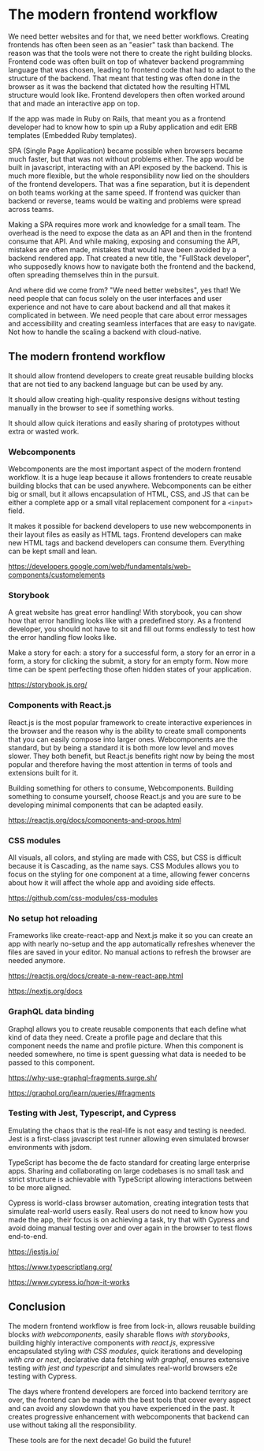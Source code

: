 # The modern frontend workflow

We need better websites and for that, we need better workflows. Creating frontends has often been seen as an "easier" task than backend. The reason was that the tools were not there to create the right building blocks. Frontend code was often built on top of whatever backend programming language that was chosen, leading to frontend code that had to adapt to the structure of the backend. That meant that testing was often done in the browser as it was the backend that dictated how the resulting HTML structure would look like. Frontend developers then often worked around that and made an interactive app on top.

If the app was made in Ruby on Rails, that meant you as a frontend developer had to know how to spin up a Ruby application and edit ERB templates (Embedded Ruby templates).

SPA (Single Page Application) became possible when browsers became much faster, but that was not without problems either. The app would be built in javascript, interacting with an API exposed by the backend. This is much more flexible, but the whole responsibility now lied on the shoulders of the frontend developers. That was a fine separation, but it is dependent on both teams working at the same speed. If frontend was quicker than backend or reverse, teams would be waiting and problems were spread across teams.

Making a SPA requires more work and knowledge for a small team. The overhead is the need to expose the data as an API and then in the frontend consume that API. And while making, exposing and consuming the API, mistakes are often made, mistakes that would have been avoided by a backend rendered app. That created a new title, the "FullStack developer", who supposedly knows how to navigate both the frontend and the backend, often spreading themselves thin in the pursuit.

And where did we come from? "We need better websites", yes that! We need people that can focus solely on the user interfaces and user experience and not have to care about backend and all that makes it complicated in between. We need people that care about error messages and accessibility and creating seamless interfaces that are easy to navigate. Not how to handle the scaling a backend with cloud-native.

## The modern frontend workflow

It should allow frontend developers to create great reusable building blocks that are not tied to any backend language but can be used by any.

It should allow creating high-quality responsive designs without testing manually in the browser to see if something works.

It should allow quick iterations and easily sharing of prototypes without extra or wasted work.

### Webcomponents

Webcomponents are the most important aspect of the modern frontend workflow. It is a huge leap because it allows frontenders to create reusable building blocks that can be used anywhere. Webcomponents can be either big or small, but it allows encapsulation of HTML, CSS, and JS that can be either a complete app or a small vital replacement component for a `<input>` field.

It makes it possible for backend developers to use new webcomponents in their layout files as easily as HTML tags. Frontend developers can make new HTML tags and backend developers can consume them. Everything can be kept small and lean.

https://developers.google.com/web/fundamentals/web-components/customelements

### Storybook

A great website has great error handling! With storybook, you can show how that error handling looks like with a predefined story. As a frontend developer, you should not have to sit and fill out forms endlessly to test how the error handling flow looks like.

Make a story for each: a story for a successful form, a story for an error in a form, a story for clicking the submit, a story for an empty form. Now more time can be spent perfecting those often hidden states of your application.

https://storybook.js.org/

### Components with React.js

React.js is the most popular framework to create interactive experiences in the browser and the reason why is the ability to create small components that you can easily compose into larger ones. Webcomponents are the standard, but by being a standard it is both more low level and moves slower. They both benefit, but React.js benefits right now by being the most popular and therefore having the most attention in terms of tools and extensions built for it.

Building something for others to consume, Webcomponents. Building something to consume yourself, choose React.js and you are sure to be developing minimal components that can be adapted easily.

https://reactjs.org/docs/components-and-props.html

### CSS modules

All visuals, all colors, and styling are made with CSS, but CSS is difficult because it is Cascading, as the name says. CSS Modules allows you to focus on the styling for one component at a time, allowing fewer concerns about how it will affect the whole app and avoiding side effects.

https://github.com/css-modules/css-modules

### No setup hot reloading

Frameworks like create-react-app and Next.js make it so you can create an app with nearly no-setup and the app automatically refreshes whenever the files are saved in your editor. No manual actions to refresh the browser are needed anymore.

https://reactjs.org/docs/create-a-new-react-app.html

https://nextjs.org/docs

### GraphQL data binding

Graphql allows you to create reusable components that each define what kind of data they need. Create a profile page and declare that this component needs the name and profile picture. When this component is needed somewhere, no time is spent guessing what data is needed to be passed to this component.

https://why-use-graphql-fragments.surge.sh/

https://graphql.org/learn/queries/#fragments

### Testing with Jest, Typescript, and Cypress

Emulating the chaos that is the real-life is not easy and testing is needed. Jest is a first-class javascript test runner allowing even simulated browser environments with jsdom.

TypeScript has become the de facto standard for creating large enterprise apps. Sharing and collaborating on large codebases is no small task and strict structure is achievable with TypeScript allowing interactions between to be more aligned.

Cypress is world-class browser automation, creating integration tests that simulate real-world users easily. Real users do not need to know how you made the app, their focus is on achieving a task, try that with Cypress and avoid doing manual testing over and over again in the browser to test flows end-to-end.

https://jestjs.io/

https://www.typescriptlang.org/

https://www.cypress.io/how-it-works

## Conclusion

The modern frontend workflow is free from lock-in, allows reusable building blocks _with webcomponents_, easily sharable flows _with storybooks_, building highly interactive components _with react.js_, expressive encapsulated styling _with CSS modules_, quick iterations and developing _with cra or next_, declarative data fetching _with graphql_, ensures extensive testing _with jest and typescript_ and simulates real-world browsers e2e testing with Cypress.

The days where frontend developers are forced into backend territory are over, the frontend can be made with the best tools that cover every aspect and can avoid any slowdown that you have experienced in the past. It creates progressive enhancement with webcomponents that backend can use without taking all the responsibility.

These tools are for the next decade! Go build the future!
